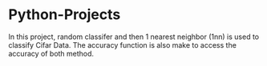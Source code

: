 # Python-Projects
In this project, random classifer and then 1 nearest neighbor (1nn) is used to classify Cifar Data. The accuracy function is also make to access the accuracy of both 
method. 
